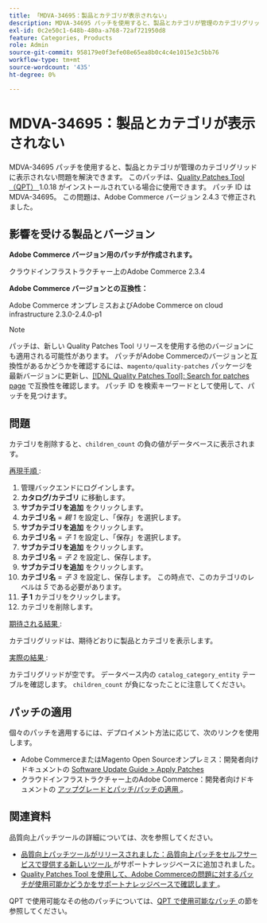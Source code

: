 ```yaml
---
title: 「MDVA-34695：製品とカテゴリが表示されない」
description: MDVA-34695 パッチを使用すると、製品とカテゴリが管理のカテゴリグリッドに表示されない問題を解決できます。 このパッチは、[Quality Patches Tool （QPT） ] （/help/announcements/adobe-commerce-announcements/magento-quality-patches-released-new-tool-to-self-serve-quality-patches.md） 1.0.18 がインストールされている場合に利用できます。 パッチ ID は MDVA-34695。 この問題は、Adobe Commerce バージョン 2.4.3 で修正されました。
exl-id: 0c2e50c1-648b-480a-a768-72af721950d8
feature: Categories, Products
role: Admin
source-git-commit: 958179e0f3efe08e65ea8b0c4c4e1015e3c5bb76
workflow-type: tm+mt
source-wordcount: '435'
ht-degree: 0%

---
```


# MDVA-34695：製品とカテゴリが表示されない

MDVA-34695 パッチを使用すると、製品とカテゴリが管理のカテゴリグリッドに表示されない問題を解決できます。 このパッチは、[Quality Patches Tool （QPT） ](/help/announcements/adobe-commerce-announcements/magento-quality-patches-released-new-tool-to-self-serve-quality-patches.md)1.0.18 がインストールされている場合に使用できます。 パッチ ID は MDVA-34695。 この問題は、Adobe Commerce バージョン 2.4.3 で修正されました。

## 影響を受ける製品とバージョン

**Adobe Commerce バージョン用のパッチが作成されます。**

クラウドインフラストラクチャー上のAdobe Commerce 2.3.4

**Adobe Commerce バージョンとの互換性：**

Adobe Commerce オンプレミスおよびAdobe Commerce on cloud infrastructure 2.3.0-2.4.0-p1

>[!NOTE]
>
>パッチは、新しい Quality Patches Tool リリースを使用する他のバージョンにも適用される可能性があります。 パッチがAdobe Commerceのバージョンと互換性があるかどうかを確認するには、`magento/quality-patches` パッケージを最新バージョンに更新し、[[!DNL Quality Patches Tool]: Search for patches page](https://devdocs.magento.com/quality-patches/tool.html#patch-grid) で互換性を確認します。 パッチ ID を検索キーワードとして使用して、パッチを見つけます。

## 問題

カテゴリを削除すると、`children_count` の負の値がデータベースに表示されます。

<u> 再現手順 </u>:

1. 管理バックエンドにログインします。
1. **カタログ/カテゴリ** に移動します。
1. **サブカテゴリを追加** をクリックします。
1. **カテゴリ名** = *親 1* を設定し、「保存」を選択します。
1. **サブカテゴリを追加** をクリックします。
1. **カテゴリ名** = *子 1* を設定し、「保存」を選択します。
1. **サブカテゴリを追加** をクリックします。
1. **カテゴリ名** = *子 2* を設定し、保存します。
1. **サブカテゴリを追加** をクリックします。
1. **カテゴリ名** = *子 3* を設定し、保存します。 この時点で、このカテゴリのレベルは *5* である必要があります。
1. **子 1** カテゴリをクリックします。
1. カテゴリを削除します。

<u> 期待される結果 </u>:

カテゴリグリッドは、期待どおりに製品とカテゴリを表示します。

<u> 実際の結果 </u>:

カテゴリグリッドが空です。 データベース内の `catalog_category_entity` テーブルを確認します。 `children_count` が負になったことに注意してください。

## パッチの適用

個々のパッチを適用するには、デプロイメント方法に応じて、次のリンクを使用します。

* Adobe CommerceまたはMagento Open Sourceオンプレミス：開発者向けドキュメントの [Software Update Guide > Apply Patches](https://devdocs.magento.com/guides/v2.4/comp-mgr/patching/mqp.html)
* クラウドインフラストラクチャー上のAdobe Commerce：開発者向けドキュメントの [ アップグレードとパッチ/パッチの適用 ](https://devdocs.magento.com/cloud/project/project-patch.html)。

## 関連資料

品質向上パッチツールの詳細については、次を参照してください。

* [ 品質向上パッチツールがリリースされました：品質向上パッチをセルフサービスで提供する新しいツール ](/help/announcements/adobe-commerce-announcements/magento-quality-patches-released-new-tool-to-self-serve-quality-patches.md) がサポートナレッジベースに追加されました。
* [Quality Patches Tool を使用して、Adobe Commerceの問題に対するパッチが使用可能かどうかをサポートナレッジベースで確認します ](/help/support-tools/patches-available-in-qpt-tool/check-patch-for-magento-issue-with-magento-quality-patches.md)。

QPT で使用可能なその他のパッチについては、[QPT で使用可能なパッチ ](https://support.magento.com/hc/en-us/sections/360010506631-Patches-available-in-QPT-tool-) の節を参照してください。
